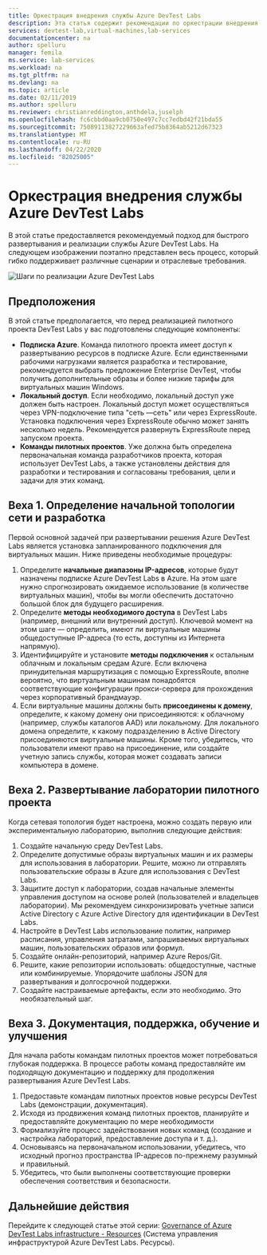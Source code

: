 ```yaml
---
title: Оркестрация внедрения службы Azure DevTest Labs
description: Эта статья содержит рекомендации по оркестрации внедрения службы Azure DevTest Labs в организации.
services: devtest-lab,virtual-machines,lab-services
documentationcenter: na
author: spelluru
manager: femila
ms.service: lab-services
ms.workload: na
ms.tgt_pltfrm: na
ms.devlang: na
ms.topic: article
ms.date: 02/11/2019
ms.author: spelluru
ms.reviewer: christianreddington,anthdela,juselph
ms.openlocfilehash: fc6cbbd0aa9cb0750e497c7cc7edbd42f21bda55
ms.sourcegitcommit: 75089113827229663afed75b8364ab5212d67323
ms.translationtype: MT
ms.contentlocale: ru-RU
ms.lasthandoff: 04/22/2020
ms.locfileid: "82025005"
---
```

# <a name="orchestrate-the-implementation-of-azure-devtest-labs"></a>Оркестрация внедрения службы Azure DevTest Labs
В этой статье предоставляется рекомендуемый подход для быстрого развертывания и реализации службы Azure DevTest Labs. На следующем изображении поэтапно представлен весь процесс, который гибко поддерживает различные сценарии и отраслевые требования.

![Шаги по реализации Azure DevTest Labs](./media/devtest-lab-guidance-orchestrate-implementation/implementation-steps.png)

## <a name="assumptions"></a>Предположения
В этой статье предполагается, что перед реализацией пилотного проекта DevTest Labs у вас подготовлены следующие компоненты:

- **Подписка Azure**. Команда пилотного проекта имеет доступ к развертыванию ресурсов в подписке Azure. Если единственными рабочими нагрузками является разработка и тестирование, рекомендуется выбрать предложение Enterprise DevTest, чтобы получить дополнительные образы и более низкие тарифы для виртуальных машин Windows.
- **Локальный доступ**. Если необходимо, локальный доступ уже должен быть настроен. Локальный доступ может осуществляться через VPN-подключение типа "сеть —сеть" или через ExpressRoute. Установка подключения через ExpressRoute обычно может занять несколько недель. Рекомендуется развернуть ExpressRoute перед запуском проекта.
- **Команды пилотных проектов**. Уже должна быть определена первоначальная команда разработчиков проекта, которая использует DevTest Labs, а также установлены действия для разработки и тестирования и согласованы требования, цели и задачи для этих команд.

## <a name="milestone-1-establish-initial-network-topology-and-design"></a>Веха 1. Определение начальной топологии сети и разработка
Первой основной задачей при развертывании решения Azure DevTest Labs является установка запланированного подключения для виртуальных машин. Ниже приведены необходимые процедуры:

1. Определите **начальные диапазоны IP-адресов**, которые будут назначены подписке Azure DevTest Labs в Azure. На этом шаге нужно спрогнозировать ожидаемое использование (в количестве виртуальных машин), чтобы вы могли обеспечить достаточно большой блок для будущего расширения.
2. Определите **методы необходимого доступа** в DevTest Labs (например, внешний или внутренний доступ). Ключевой момент на этом шаге — определить, имеют ли виртуальные машины общедоступные IP-адреса (то есть, доступны из Интернета напрямую).
3. Идентифицируйте и установите **методы подключения** к остальным облачным и локальным средам Azure. Если включена принудительная маршрутизация с помощью ExpressRoute, вполне вероятно, что виртуальным машинам понадобятся соответствующие конфигурации прокси-сервера для прохождения через корпоративный брандмауэр.
4. Если виртуальные машины должны быть **присоединены к домену**, определите, к какому домену они присоединяются: к облачному (например, службы каталогов AAD) или локальному. Для локального домена определите, к какому подразделению в Active Directory присоединяются виртуальные машины. Кроме того, убедитесь, что пользователи имеют право на присоединение, или создайте учетную запись службы, которая может создавать записи компьютера в домене.

## <a name="milestone-2-deploy-the-pilot-lab"></a>Веха 2. Развертывание лаборатории пилотного проекта
Когда сетевая топология будет настроена, можно создать первую или экспериментальную лабораторию, выполнив следующие действия:

1. Создайте начальную среду DevTest Labs.
2. Определите допустимые образы виртуальных машин и их размеры для использования в лаборатории. Решите, можно ли отправлять пользовательские образы в Azure для использования с DevTest Labs.
3. Защитите доступ к лаборатории, создав начальные элементы управления доступом на основе ролей (пользователей и владельцев лаборатории). Мы рекомендуем синхронизировать учетные записи Active Directory с Azure Active Directory для идентификации в DevTest Labs.
4. Настройте в DevTest Labs использование политик, например расписания, управления затратами, запрашиваемых виртуальных машин, пользовательских образов или формул.
5. Создайте онлайн-репозиторий, например Azure Repos/Git.
6. Решите, какие репозитории использовать: общедоступные, частные или комбинируемые. Упорядочите шаблоны JSON для развертывания и долгосрочной поддержки.
7. Создайте настраиваемые артефакты, если это необходимо. Это необязательный шаг. 

## <a name="milestone-3-documentation-support-learn-and-improve"></a>Веха 3. Документация, поддержка, обучение и улучшения
Для начала работы командам пилотных проектов может потребоваться глубокая поддержка. В процессе работы команд предоставляйте им подходящую документацию и поддержку для продолжения развертывания Azure DevTest Labs.

1. Предоставьте командам пилотных проектов новые ресурсы DevTest Labs (демонстрации, документация).
2. Исходя из продвижения команд пилотных проектов, планируйте и предоставляйте документацию по мере необходимости
3. Формализуйте процесс задействования новых команд (создание и настройка лабораторий, предоставление доступа и т. д.).
4. Основываясь на первоначальном использовании, убедитесь, что исходный прогноз пространства IP-адресов по-прежнему разумный и правильный.
5. Убедитесь, что были выполнены соответствующие проверки обеспечения соответствия и безопасности.

## <a name="next-steps"></a>Дальнейшие действия
Перейдите к следующей статье этой серии: [Governance of Azure DevTest Labs infrastructure - Resources](devtest-lab-guidance-governance-resources.md) (Система управления инфраструктурой Azure DevTest Labs. Ресурсы).

